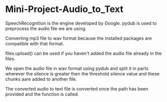 # Mini-Project-Audio_to_Text

SpeechRecognition is the engine developed by Google.
pydub is used to preprocess the audio file we are using.  

Converting mp3 file to wav format because the installed packages are compatible with that format.

files.upload() can be used if you haven't added the audio file already in the files.

We open the audio file in wav format using pydub and split it in parts wherever the silence is greater then the threshold silence value and these chunks aare added to another file.

The converted audio to text file is converted once the path has been provided and the function is called.
